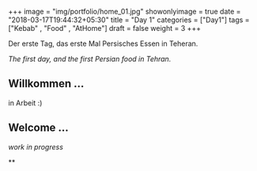 +++
image = "img/portfolio/home_01.jpg"
showonlyimage = true
date = "2018-03-17T19:44:32+05:30"
title = "Day 1"
categories = ["Day1"]
tags = ["Kebab" , "Food" , "AtHome"]
draft = false
weight = 3
+++

Der erste Tag, das erste Mal Persisches Essen in Teheran.

*The first day, and the first Persian food in Tehran.*
<!--more-->

## Willkommen ...

in Arbeit :)


## Welcome ... 

*work in progress*

**